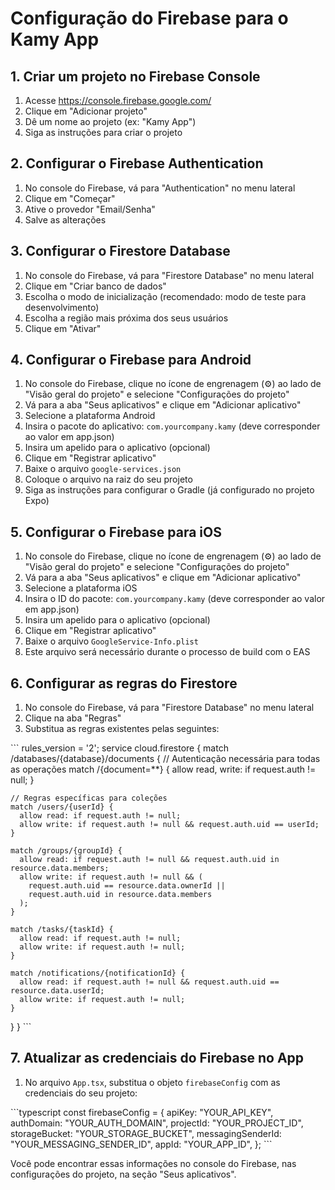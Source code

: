 # Configuração do Firebase para o Kamy App

## 1. Criar um projeto no Firebase Console

1. Acesse https://console.firebase.google.com/
2. Clique em "Adicionar projeto"
3. Dê um nome ao projeto (ex: "Kamy App")
4. Siga as instruções para criar o projeto

## 2. Configurar o Firebase Authentication

1. No console do Firebase, vá para "Authentication" no menu lateral
2. Clique em "Começar"
3. Ative o provedor "Email/Senha"
4. Salve as alterações

## 3. Configurar o Firestore Database

1. No console do Firebase, vá para "Firestore Database" no menu lateral
2. Clique em "Criar banco de dados"
3. Escolha o modo de inicialização (recomendado: modo de teste para desenvolvimento)
4. Escolha a região mais próxima dos seus usuários
5. Clique em "Ativar"

## 4. Configurar o Firebase para Android

1. No console do Firebase, clique no ícone de engrenagem (⚙️) ao lado de "Visão geral do projeto" e selecione "Configurações do projeto"
2. Vá para a aba "Seus aplicativos" e clique em "Adicionar aplicativo"
3. Selecione a plataforma Android
4. Insira o pacote do aplicativo: `com.yourcompany.kamy` (deve corresponder ao valor em app.json)
5. Insira um apelido para o aplicativo (opcional)
6. Clique em "Registrar aplicativo"
7. Baixe o arquivo `google-services.json`
8. Coloque o arquivo na raiz do seu projeto
9. Siga as instruções para configurar o Gradle (já configurado no projeto Expo)

## 5. Configurar o Firebase para iOS

1. No console do Firebase, clique no ícone de engrenagem (⚙️) ao lado de "Visão geral do projeto" e selecione "Configurações do projeto"
2. Vá para a aba "Seus aplicativos" e clique em "Adicionar aplicativo"
3. Selecione a plataforma iOS
4. Insira o ID do pacote: `com.yourcompany.kamy` (deve corresponder ao valor em app.json)
5. Insira um apelido para o aplicativo (opcional)
6. Clique em "Registrar aplicativo"
7. Baixe o arquivo `GoogleService-Info.plist`
8. Este arquivo será necessário durante o processo de build com o EAS

## 6. Configurar as regras do Firestore

1. No console do Firebase, vá para "Firestore Database" no menu lateral
2. Clique na aba "Regras"
3. Substitua as regras existentes pelas seguintes:

\`\`\`
rules_version = '2';
service cloud.firestore {
  match /databases/{database}/documents {
    // Autenticação necessária para todas as operações
    match /{document=**} {
      allow read, write: if request.auth != null;
    }
    
    // Regras específicas para coleções
    match /users/{userId} {
      allow read: if request.auth != null;
      allow write: if request.auth != null && request.auth.uid == userId;
    }
    
    match /groups/{groupId} {
      allow read: if request.auth != null && request.auth.uid in resource.data.members;
      allow write: if request.auth != null && (
        request.auth.uid == resource.data.ownerId || 
        request.auth.uid in resource.data.members
      );
    }
    
    match /tasks/{taskId} {
      allow read: if request.auth != null;
      allow write: if request.auth != null;
    }
    
    match /notifications/{notificationId} {
      allow read: if request.auth != null && request.auth.uid == resource.data.userId;
      allow write: if request.auth != null;
    }
  }
}
\`\`\`

## 7. Atualizar as credenciais do Firebase no App

1. No arquivo `App.tsx`, substitua o objeto `firebaseConfig` com as credenciais do seu projeto:

\`\`\`typescript
const firebaseConfig = {
  apiKey: "YOUR_API_KEY",
  authDomain: "YOUR_AUTH_DOMAIN",
  projectId: "YOUR_PROJECT_ID",
  storageBucket: "YOUR_STORAGE_BUCKET",
  messagingSenderId: "YOUR_MESSAGING_SENDER_ID",
  appId: "YOUR_APP_ID",
};
\`\`\`

Você pode encontrar essas informações no console do Firebase, nas configurações do projeto, na seção "Seus aplicativos".
